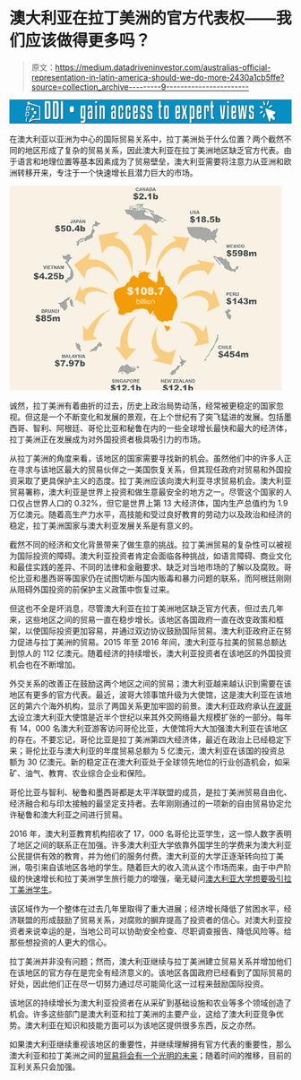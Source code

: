 # 澳大利亚在拉丁美洲的官方代表权——我们应该做得更多吗？

> 原文：<https://medium.datadriveninvestor.com/australias-official-representation-in-latin-america-should-we-do-more-2430a1cb5ffe?source=collection_archive---------9----------------------->

[![](img/8c6dd7f3842fe0a4516b30cad8bd7058.png)](http://www.track.datadriveninvestor.com/1B9E)

在澳大利亚以亚洲为中心的国际贸易关系中，拉丁美洲处于什么位置？两个截然不同的地区形成了复杂的贸易关系，因此澳大利亚在拉丁美洲地区缺乏官方代表。由于语言和地理位置等基本因素成为了贸易壁垒，澳大利亚需要将注意力从亚洲和欧洲转移开来，专注于一个快速增长且潜力巨大的市场。

![](img/5beec17e6ce7385cf44745fabb357c31.png)

诚然，拉丁美洲有着曲折的过去，历史上政治局势动荡，经常被更稳定的国家忽视。但这是一个不断变化和发展的景观，在上个世纪有了突飞猛进的发展。包括墨西哥、智利、阿根廷、哥伦比亚和秘鲁在内的一些全球增长最快和最大的经济体，拉丁美洲正在发展成为对外国投资者极具吸引力的市场。

从拉丁美洲的角度来看，该地区的国家需要寻找新的机会。虽然他们中的许多人正在寻求与该地区最大的贸易伙伴之一美国恢复关系，但其现任政府对贸易和外国投资采取了更具保护主义的态度。拉丁美洲应该向澳大利亚寻求贸易机会。澳大利亚贸易署称，澳大利亚是世界上投资和做生意最安全的地方之一。尽管这个国家的人口仅占世界人口的 0.32%，但它是世界上第 13 大经济体，国内生产总值约为 1.9 万亿澳元。随着高生产力水平，高技能和受过良好教育的劳动力以及政治和经济的稳定，拉丁美洲国家与澳大利亚发展关系是有意义的。

截然不同的经济和文化背景带来了做生意的挑战。拉丁美洲贸易的复杂性可以被视为国际投资的障碍。澳大利亚投资者肯定会面临各种挑战，如语言障碍、商业文化和最佳实践的差异、不同的法律和金融要求、缺乏对当地市场的了解以及腐败。哥伦比亚和墨西哥等国家仍在试图切断与国内贩毒和暴力问题的联系，而阿根廷刚刚从阻碍外国投资的前保护主义政策中恢复过来。

但这也不全是坏消息，尽管澳大利亚在拉丁美洲地区缺乏官方代表，但过去几年来，这些地区之间的贸易一直在稳步增长。该地区各国政府一直在改变政策和框架，以使国际投资更加容易，并通过双边协议鼓励国际贸易。澳大利亚政府正在努力促进与拉丁美洲的贸易。2015 年至 2016 年间，澳大利亚与拉美的贸易总额达到惊人的 112 亿澳元。随着经济的持续增长，澳大利亚投资者在该地区的外国投资机会也在不断增加。

外交关系的改善正在鼓励这两个地区之间的贸易；澳大利亚越来越认识到需要在该地区有更多的官方代表。最近，波哥大领事馆升级为大使馆，这是澳大利亚在该地区的第六个海外机构，显示了两国关系更加牢固的前景。澳大利亚政府承认[在波哥大](https://foreignminister.gov.au/releases/Pages/2017/jb_mr_170310.aspx?w=tb1CaGpkPX%2FlS0K%2Bg9ZKEg%3D%3D)设立澳大利亚大使馆是近半个世纪以来其外交网络最大规模扩张的一部分。每年有 14，000 名澳大利亚游客访问哥伦比亚，大使馆将大大加强澳大利亚在该地区的存在。不要忘记，哥伦比亚是拉丁美洲第四大经济体，最近在政治上已经稳定下来；哥伦比亚与澳大利亚的年度贸易总额为 5 亿澳元，澳大利亚在该国的投资总额为 30 亿澳元。新的稳定正在澳大利亚处于全球领先地位的行业创造机会，如采矿、油气、教育、农业综合企业和保险。

哥伦比亚与智利、秘鲁和墨西哥都是太平洋联盟的成员，是拉丁美洲贸易自由化、经济融合和与印太接触的最坚定支持者。去年刚刚通过的一项新的自由贸易协定允许秘鲁和澳大利亚之间进行贸易。

2016 年，澳大利亚教育机构招收了 17，000 名哥伦比亚学生，这一惊人数字表明了地区之间的联系正在加强。许多澳大利亚大学依靠外国学生的学费来为澳大利亚公民提供有效的教育，并为他们的服务付费。澳大利亚的大学正逐渐转向拉丁美洲，吸引来自该地区各地的学生。随着巨大的收入流从这个市场而来，由于中产阶级的快速增长和拉丁美洲学生旅行能力的增强，毫无疑问[澳大利亚大学想要吸引拉丁美洲学生](https://bestinau.com.au/australian-universities-turn-towards-latin-america/)。

该区域作为一个整体在过去几年里取得了重大进展；经济增长降低了贫困水平，经济联盟的形成鼓励了贸易关系，对腐败的摒弃提高了投资者的信心。对澳大利亚投资者来说幸运的是，当地公司可以协助安全检查、尽职调查报告、降低风险等。给那些想投资的人更大的信心。

拉丁美洲并非没有问题；然而，澳大利亚继续与拉丁美洲建立贸易关系并增加他们在该地区的官方存在是完全有经济意义的。该地区各国政府已经看到了国际贸易的好处，因此他们正在尽一切努力通过尽可能简化这一过程来鼓励国际投资。

该地区的持续增长为澳大利亚投资者在从采矿到基础设施和农业等多个领域创造了机会。许多这些部门是澳大利亚和拉丁美洲的主要产业，这给了澳大利亚竞争优势。澳大利亚在知识和技能方面可以为该地区提供很多东西，反之亦然。

如果澳大利亚继续重视该地区的重要性，并继续理解拥有官方代表的重要性，那么澳大利亚和拉丁美洲之间的[贸易将会有一个光明的未来](https://www.bizlatinhub.com/australia-international-trade-latin-america/)；随着时间的推移，目前的互利关系只会加强。